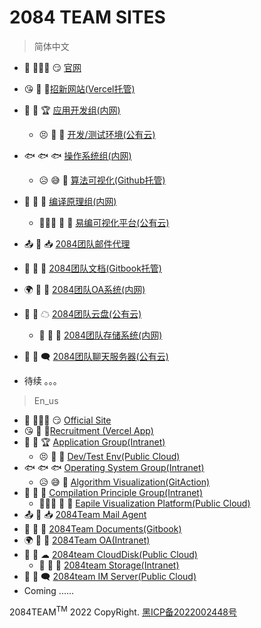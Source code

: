 # 2084 TEAM SITES

> 简体中文

- 🎉 👩‍👧‍👦 😏 [官网](https://2084team.com)                      
- 😘 💪 🤩[招新网站(Vercel托管)](https://zhaoxin.2084team.com)
- 📱  💯 🏆 [应用开发组(内网)](https://app.2084team.com) 
  - 😣 🤔 🥰 [开发/测试环境(公有云)](https://web-ol.2084team.com)
- 🐟 🐟 🐟 [操作系统组(内网)](https://os.2084team.com) 
  - 😥 😅 🤣 [算法可视化(Github托管)](https://senki.2084team.com) 
- 🙈 🙉 🙊 [编译原理组(内网)](https://cl.2084team.com) 
  - 👨‍👧‍👦 🥇 🙉 [易编可视化平台(公有云)](http://eapile.2084team.com)
- 📤 📩 📥 [2084团队邮件代理](mailto:non-reply@mail.2084team.com) 
- 📗 📖 📘 [2084团队文档(Gitbook托管)](https://docs.2084team.com) 
- 🌍 🏫 🏢 [2084团队OA系统(内网)](https://oa.2084team.com) 
- 📄 📁 ☁ [2084团队云盘(公有云)](https://file.2084team.com) 
  - 📂 🔐 📰 [2084团队存储系统(内网)](https://minio.2084team.com) 
- 💬 💭 🗨 [2084团队聊天服务器(公有云)](https://chat.2084team.com) 

- 待续 。。。


> En_us

- 🎉 👩‍👧‍👦 😏 [Official Site](https://2084team.com)
- 😘 💪 🤩[Recruitment (Vercel App)](https://zhaoxin.2084team.com)
- 📱  💯 🏆 [Application Group(Intranet)](https://app.2084team.com) 
  - 😣 🤔 🥰 [Dev/Test Env(Public Cloud)](https://web-ol.2084team.com) 
- 🐟 🐟 🐟 [Operating System Group(Intranet)](https://os.2084team.com) 
  - 😥 😅 🤣 [Algorithm Visualization(GitAction)](https://senki.2084team.com) 
- 🙈 🙉 🙊 [Compilation Principle Group(Intranet)](https://cl.2084team.com) 
  - 👨‍👧‍👦 🥇 🙉 [Eapile Visualization Platform(Public Cloud)](http://eapile.2084team.com) 
- 📤 📩 📥 [2084Team Mail Agent](mailto:non-reply@mail.2084team.com) 
- 📗 📖 📘 [2084Team Documents(Gitbook)](https://docs.2084team.com) 
- 🌍 🏫 🏢 [2084Team OA(Intranet)](https://oa.2084team.com) 
- 📄 📁 ☁ [2084team CloudDisk(Public Cloud)](https://file.2084team.com) 
  - 📂 🔐 📰 [2084team Storage(Intranet)](https://minio.2084team.com) 
- 💬 💭 🗨 [2084team IM Server(Public Cloud)](https://chat.2084team.com)
- Coming ......

2084TEAM<sup>TM</sup> 2022 CopyRight. <a href="https://beian.miit.gov.cn">黑ICP备2022002448号</a>

